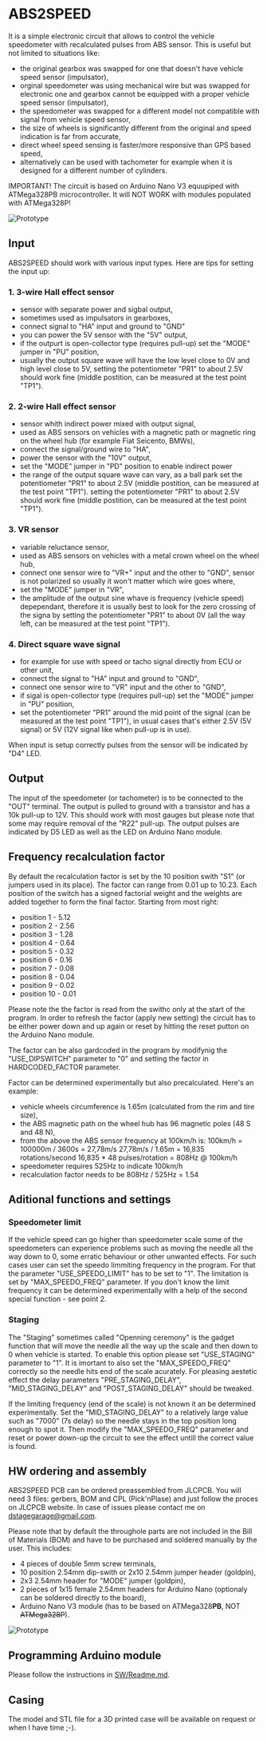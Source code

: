 # ABS2SPEED
It is a simple electronic circuit that allows to control the vehicle speedometer with recalculated pulses from ABS sensor. This is useful but not limited to situations like:
- the original gearbox was swapped for one that doesn't have vehicle speed sensor (impulsator),
- orginal speedometer was using mechanical wire but was swapped for electronic one and gearbox cannot be equipped with a proper vehicle speed sensor (impulsator),
- the speedometer was swapped for a different model not compatible with signal from vehicle speed sensor,
- the size of wheels is significantly different from the original and speed indication is far from accurate,
- direct wheel speed sensing is faster/more responsive than GPS based speed,
- alternatively can be used with tachometer for example when it is designed for a different number of cylinders.

IMPORTANT!
The circuit is based on Arduino Nano V3 equupiped with ATMega328PB microcontroller. It will NOT WORK with modules populated with ATMega328P!

![Prototype](A2S_v3.1/DStage_A2S_v3.0_proto1.jpg)

## Input
ABS2SPEED should work with various input types. Here are tips for setting the input up:
   ### 1. 3-wire Hall effect sensor
   - sensor with separate power and sigbal output,
   - sometimes used as impulsators in gearboxes,
   - connect signal to "HA" input and ground to "GND"
   - you can power the 5V sensor with the "5V" output,
   - if the outpurt is open-collector type (requires pull-up) set the "MODE" jumper in "PU" position,
   - usually the output square wave will have the low level close to 0V and high level close to 5V,
     setting the potentiometer "PR1" to about 2.5V should work fine (middle postition, can be measured at the test point "TP1").
   ### 2. 2-wire Hall effect sensor
   - sensor whith indirect power mixed with output signal,
   - used as ABS sensors on vehicles with a magnetic path or magnetic ring on the wheel hub (for example Fiat Seicento, BMWs),
   - connect the signal/ground wire to "HA",
   - power the sensor with the "10V" output,
   - set the "MODE" jumper in "PD" position to enable indirect power
   - the range of the output square wave can vary,
     as a ball park set the potentiometer "PR1" to about 2.5V (middle postition, can be measured at the test point "TP1").
     setting the potentiometer "PR1" to about 2.5V should work fine (middle postition, can be measured at the test point "TP1").
   ### 3. VR sensor
   - variable reluctance sensor, 
   - used as ABS sensors on vehicles with a metal crown wheel on the wheel hub,
   - connect one sensor wire to "VR+" input and the other to "GND",
     sensor is not polarized so usually it won't matter which wire goes where,
   - set the "MODE" jumper in "VR",
   - the amplitude of the output sine whave is frequency (vehicle speed) depependant,
     therefore it is usually best to look for the zero crossing of the signa by setting the potentiometer "PR1" to about 0V (all the way left, can be measured at the test point "TP1").
   ### 4. Direct square wave signal
   - for example for use with speed or tacho signal directly from ECU or other unit, 
   - connect the signal to "HA" input and ground to "GND",
   - connect one sensor wire to "VR" input and the other to "GND",
   - if sigal is open-collector type (requires pull-up) set the "MODE" jumper in "PU" position,
   - set the potentiometer "PR1" around the mid point of the signal (can be measured at the test point "TP1"),
     in usual cases that's either 2.5V (5V signal) or 5V (12V signal like when pull-up is in use).

When input is setup correctly pulses from the sensor will be indicated by "D4" LED.

## Output
The input of the speedometer (or tachometer) is to be connected to the "OUT" terminal. The output is pulled to ground with a transistor and has a 10k pull-up to 12V. 
This should work with most gauges but please note that some may require removal of the "R22" pull-up.
The output pulses are indicated by D5 LED as well as the LED on Arduino Nano module.

## Frequency recalculation factor
By default the recalculation factor is set by the 10 position swith "S1" (or jumpers used in its place). The factor can range from 0.01 up to 10.23. 
Each position of the switch has a signed factorial weight and the weights are added together to form the final factor. Starting from most right:
  - position 1 - 5.12
  - position 2 - 2.56
  - position 3 - 1.28
  - position 4 - 0.64
  - position 5 - 0.32
  - position 6 - 0.16
  - position 7 - 0.08
  - position 8 - 0.04
  - position 9 - 0.02
  - position 10 - 0.01

Please note the the factor is read from the swithc only at the start of the program. In order to refresh the factor (apply new setting) the circuit has to be either power down and up again or reset by hitting the reset putton on the Arduino Nano module.

The factor can be also gardcoded in the program by modifynig the "USE_DIPSWITCH" parameter to "0" and setting the factor in HARDCODED_FACTOR parameter.

Factor can be determined experimentally but also precalculated. Here's an example:
  - vehicle wheels circumference is 1.65m (calculated from the rim and tire size),
  - the ABS magnetic path on the wheel hub has 96 magnetic poles (48 S and 48 N),
  - from the above the ABS sensor frequency at 100km/h is:
      100km/h = 100000m / 3600s = 27,78m/s
      27,78m/s / 1.65m = 16,835 rotations/second
      16,835 * 48 pulses/rotation = 808Hz @ 100km/h
  - speedometer requires 525Hz to indicate 100km/h
  - recalculation factor needs to be 808Hz / 525Hz = 1.54

## Aditional functions and settings
### Speedometer limit
   If the vehicle speed can go higher than speedometer scale some of the speedometers can experience problems such as moving the needle all the way down to 0, some erratic behaviour or other unwanted effects.
   For such cases user can set the speedo limmiting frequency in the program. For that the parameter "USE_SPEEDO_LIMIT" has to be set to "1". The limitation is set by "MAX_SPEEDO_FREQ" parameter.
   If you don't know the limit frequency it can be determined experimentally with a help of the second special function - see point 2.

### Staging
   The "Staging" sometimes called "Openning ceremony" is the gadget function that will move the needle all the way up the scale and then down to 0 when vehicle is started.
   To enable this option please set "USE_STAGING" parameter to "1". It is imortant to also set the "MAX_SPEEDO_FREQ" correctly so the needle hits end of the scale acurately.
   For pleasing aestetic effect the delay parameters "PRE_STAGING_DELAY", "MID_STAGING_DELAY" and "POST_STAGING_DELAY" should be tweaked.

   If the limiting frequency (end of the scale) is not known it an be determined experimentally. Set the "MID_STAGING_DELAY" to a relatively large value such as "7000" (7s delay) so the needle stays in the top position long enough to spot it. Then modify the        "MAX_SPEEDO_FREQ" parameter and reset or power down-up the circuit to see the effect untill the correct value is found.

## HW ordering and assembly
ABS2SPEED PCB can be ordered preassembled from JLCPCB. You will need 3 files: gerbers, BOM and CPL (Pick'nPlase) and just follow the proces on JLCPCB website. In case of issues please contact me on dstagegarage@gmail.com. 

Please note that by default the throughole parts are not included in the Bill of Materials (BOM) and have to be purchased and soldered manually by the user. This includes: 
- 4 pieces of double 5mm screw terminals,
- 10 position 2.54mm dip-swith or 2x10 2.54mm jumper header (goldpin),
- 2x3 2.54mm header for "MODE" jumper (goldpin),
- 2 pieces of 1x15 female 2.54mm headers for Arduino Nano (optionaly can be soldered directly to the board),
- Arduino Nano V3 module (has to be based on ATMega328**PB**, NOT ~~ATMega328P~~).

![Prototype](A2S_v3.1/DStage_A2S_v3.0_proto2.jpg)

## Programming Arduino module
Please follow the instructions in [SW/Readme.md](https://github.com/DStageGarage/ABS2SPEED/tree/main/SW/Readme.md).

## Casing
The model and STL file for a 3D printed case will be available on request or when I have time ;-).
